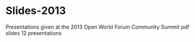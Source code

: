 Slides-2013
===========

Presentations given at the 2013 Open World Forum
Community Summit
pdf slides
12 presentations
